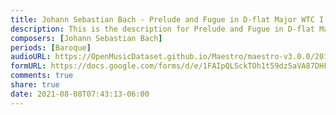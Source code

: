```yaml
---
title: Johann Sebastian Bach - Prelude and Fugue in D-flat Major WTC I BWV 848 (1)
description: This is the description for Prelude and Fugue in D-flat Major WTC I BWV 848 by Johann Sebastian Bach
composers: [Johann Sebastian Bach]
periods: [Baroque]
audioURL: https://OpenMusicDataset.github.io/Maestro/maestro-v3.0.0/2011/MIDI-Unprocessed_08_R1_2011_MID--AUDIO_R1-D3_07_Track07_wav.midi
formURL: https://docs.google.com/forms/d/e/1FAIpQLSckTOh1t59dz5aVA87DHF5PpvHy91lPYZ7m8XECMl1vdqlAOw/viewform
comments: true
share: true
date: 2021-08-08T07:43:13-06:00
---
```

